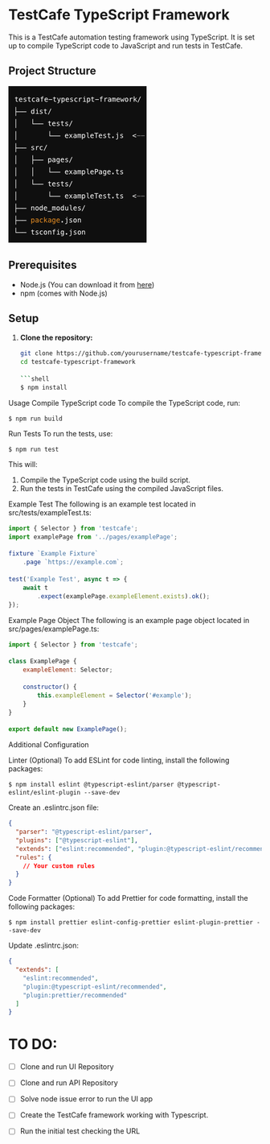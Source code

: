 # TestCafe TypeScript Framework

This is a TestCafe automation testing framework using TypeScript. It is set up to compile TypeScript code to JavaScript and run tests in TestCafe. 

## Project Structure

![alt text](image.png)

## Prerequisites

- Node.js (You can download it from [here](https://nodejs.org/))
- npm (comes with Node.js)

## Setup

1. **Clone the repository:**
   ```sh
   git clone https://github.com/yourusername/testcafe-typescript-framework.git
   cd testcafe-typescript-framework

   ```shell
   $ npm install
   ```
Usage
Compile TypeScript code
To compile the TypeScript code, run:
```shell
$ npm run build
```

Run Tests
To run the tests, use:

```shell
$ npm run test
```

This will:

1. Compile the TypeScript code using the build script.
2. Run the tests in TestCafe using the compiled JavaScript files.

Example Test
The following is an example test located in src/tests/exampleTest.ts:

```javascript
import { Selector } from 'testcafe';
import examplePage from '../pages/examplePage';

fixture `Example Fixture`
    .page `https://example.com`;

test('Example Test', async t => {
    await t
        .expect(examplePage.exampleElement.exists).ok();
});

```

Example Page Object
The following is an example page object located in src/pages/examplePage.ts:

```javascript
import { Selector } from 'testcafe';

class ExamplePage {
    exampleElement: Selector;

    constructor() {
        this.exampleElement = Selector('#example');
    }
}

export default new ExamplePage();

```

Additional Configuration

Linter (Optional)
To add ESLint for code linting, install the following packages:

```shell
$ npm install eslint @typescript-eslint/parser @typescript-eslint/eslint-plugin --save-dev
```

Create an .eslintrc.json file:

```json
{
  "parser": "@typescript-eslint/parser",
  "plugins": ["@typescript-eslint"],
  "extends": ["eslint:recommended", "plugin:@typescript-eslint/recommended"],
  "rules": {
    // Your custom rules
  }
}

```

Code Formatter (Optional)
To add Prettier for code formatting, install the following packages:

```shell
$ npm install prettier eslint-config-prettier eslint-plugin-prettier --save-dev

```

Update .eslintrc.json:

```json
{
  "extends": [
    "eslint:recommended",
    "plugin:@typescript-eslint/recommended",
    "plugin:prettier/recommended"
  ]
}

```

# TO DO:

- [ ] Clone and run UI Repository 
- [ ] Clone and run API Repository
- [ ] Solve node issue error to run the UI app
- [ ] Create the TestCafe framework working with Typescript.
- [ ] Run the initial test checking the URL


 

